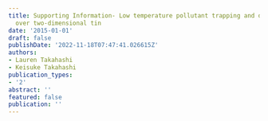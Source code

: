 ```yaml
---
title: Supporting Information- Low temperature pollutant trapping and dissociation
  over two-dimensional tin
date: '2015-01-01'
draft: false
publishDate: '2022-11-18T07:47:41.026615Z'
authors:
- Lauren Takahashi
- Keisuke Takahashi
publication_types:
- '2'
abstract: ''
featured: false
publication: ''
---
```


